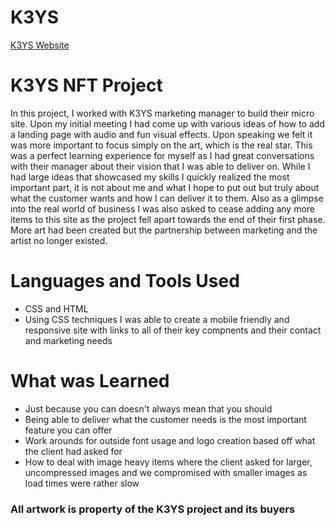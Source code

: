 # K3YS
[K3YS Website](https://k3ys.netlify.app)

# K3YS NFT Project
In this project, I worked with K3YS marketing manager to build their micro site. Upon my initial meeting I had come up with various ideas of how to add a landing page with audio and fun visual effects. Upon speaking we felt it was more important to focus simply on the art, which is the real star. This was a perfect learning experience for myself as I had great conversations with their manager about their vision that I was able to deliver on. While I had large ideas that showcased my skills I quickly realized the most important part, it is not about me and what I hope to put out but truly about what the customer wants and how I can deliver it to them. Also as a glimpse into the real world of business I was also asked to cease adding any more items to this site as the project fell apart towards the end of their first phase. More art had been created but the partnership between marketing and the artist no longer existed. 

# Languages and Tools Used
- CSS and HTML
- Using CSS techniques I was able to create a mobile friendly and responsive site with links to all of their key compnents and their contact and marketing needs

# What was Learned
- Just because you can doesn't always mean that you should
- Being able to deliver what the customer needs is the most important feature you can offer
- Work arounds for outside font usage and logo creation based off what the client had asked for
- How to deal with image heavy items where the client asked for larger, uncompressed images and we compromised with smaller images as load times were rather slow

### All artwork is property of the K3YS project and its buyers
